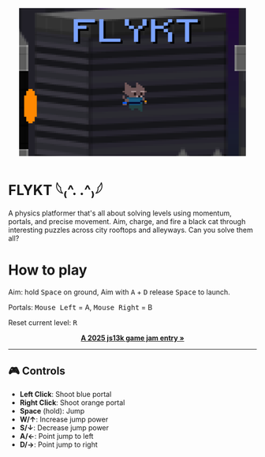 <div align="center">
  <a href="https://github.com/JakeTurner616/js13k-2025">
    <img src="./docs/cover.png" alt="FLYKT Logo" width="460" height="300">
  </a>
</div>

# FLYKT 𓆩₍^. .^₎𓆪 

A physics platformer that's all about solving levels using momentum, portals, and precise movement. Aim, charge, and fire a black cat through interesting puzzles across city rooftops and alleyways. Can you solve them all?

# How to play

Aim: hold <kbd>Space</kbd> on ground, Aim with <kbd>A</kbd> + <kbd>D</kbd>  release <kbd>Space</kbd> to launch.

Portals: <kbd>Mouse Left</kbd> = A, <kbd>Mouse Right</kbd> = B

Reset current level: <kbd>R</kbd>


<p align="center">
  <a href="https://js13kgames.com"><strong>A 2025 js13k game jam entry »</strong></a>
</p>

---

## 🎮 Controls

- **Left Click**: Shoot blue portal  
- **Right Click**: Shoot orange portal  
- **Space** (hold): Jump  
- **W/↑**: Increase jump power  
- **S/↓**: Decrease jump power  
- **A/←**: Point jump to left  
- **D/→**: Point jump to right  

